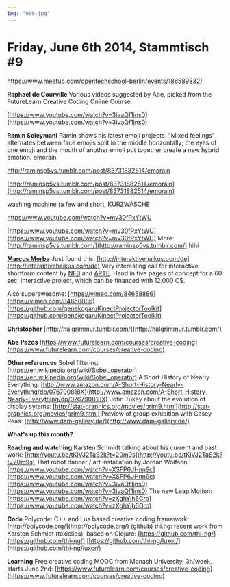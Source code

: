 ```yaml
---
img: "009.jpg"
---
```


# **Friday, June 6th 2014, Stammtisch #9**

https://www.meetup.com/opentechschool-berlin/events/186589832/

**Raphaël de Courville**
Various videos suggested by Abe, picked from the FutureLearn Creative Coding Online Course.

[https://www.youtube.com/watch?v=3ivaQf1jns0](https://www.youtube.com/watch?v=3ivaQf1jns0)

**Ramin Soleymani**
Ramin shows his latest emoji projects. "Mixed feelings" alternates between face emojis split in the middle horizontally; the eyes of one emoji and the mouth of another emoji put together create a new hybrid emotion.
emorain

http://raminsp5vs.tumblr.com/post/83731882514/emorain


[http://raminsp5vs.tumblr.com/post/83731882514/emorain](http://raminsp5vs.tumblr.com/post/83731882514/emorain)

washing machine (a few and short, KURZWÄSCHE

https://www.youtube.com/watch?v=mv30fPxYtWU


[https://www.youtube.com/watch?v=mv30fPxYtWU](https://www.youtube.com/watch?v=mv30fPxYtWU)
More: [http://raminsp5vs.tumblr.com/](http://raminsp5vs.tumblr.com/)
hihi

[**Marcus Morba**](https://hackpad.com/ep/profile/xMR226H4xzV)
Just found this: [http://interaktivehaikus.com/de](http://interaktivehaikus.com/de)
Very interesting call for interactive shortform content by [NFB](https://www.facebook.com/nfb.ca) and [ARTE](https://www.facebook.com/artetv). Hand in five pages of concept for a 60 sec. interactive project, which can be financed with 12.000 C$.

Also superawesome: [https://vimeo.com/84658886](https://vimeo.com/84658886)
[https://github.com/genekogan/KinectProjectorToolkit](https://github.com/genekogan/KinectProjectorToolkit)

**Christopher**
[http://halgrimmur.tumblr.com/](http://halgrimmur.tumblr.com/)

**Abe Pazos**
[https://www.futurelearn.com/courses/creative-coding](https://www.futurelearn.com/courses/creative-coding)

**Other references**
Sobel filtering: [https://en.wikipedia.org/wiki/Sobel_operator](https://en.wikipedia.org/wiki/Sobel_operator)
A Short History of Nearly Everything: [http://www.amazon.com/A-Short-History-Nearly-Everything/dp/076790818X](http://www.amazon.com/A-Short-History-Nearly-Everything/dp/076790818X)
John Tukey about the evolution of display sytems: [http://stat-graphics.org/movies/prim9.html](http://stat-graphics.org/movies/prim9.html)
Preview of group exhibition with Casey Reas: [http://www.dam-gallery.de/](http://www.dam-gallery.de/)

**What's up this month?**

**Reading and watching**
Karsten Schmidt talking about his current and past work: [http://youtu.be/tKIVJ2TaS2k?t=20m9s](http://youtu.be/tKIVJ2TaS2k?t=20m9s)
That robot dancer / art installation by Jordan Wolfson :
[https://www.youtube.com/watch?v=XSFP6JHnn9c](https://www.youtube.com/watch?v=XSFP6JHnn9c)
[https://www.youtube.com/watch?v=3ivaQf1jns0](https://www.youtube.com/watch?v=3ivaQf1jns0)
The new Leap Motion: [https://www.youtube.com/watch?v=zXghYjh6Gro](https://www.youtube.com/watch?v=zXghYjh6Gro)

**Code**
Polycode: C++ and Lua based creative coding framework: [http://polycode.org/](http://polycode.org/) ([github](https://github.com/ivansafrin/Polycode))
thi.ng: recent work from Karsten Schmidt (toxiclibs), based on Clojure: [https://github.com/thi-ng/](https://github.com/thi-ng/) [](https://github.com/thi-ng/)[https://github.com/thi-ng/luxor/](https://github.com/thi-ng/luxor/)

**Learning**
Free creative coding MOOC from Monash University, 3h/week, starts June 2nd: [https://www.futurelearn.com/courses/creative-coding](https://www.futurelearn.com/courses/creative-coding)



